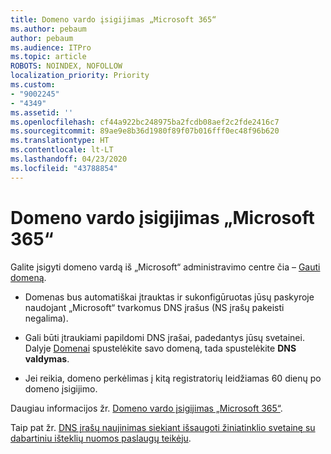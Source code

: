 ```yaml
---
title: Domeno vardo įsigijimas „Microsoft 365“
ms.author: pebaum
author: pebaum
ms.audience: ITPro
ms.topic: article
ROBOTS: NOINDEX, NOFOLLOW
localization_priority: Priority
ms.custom:
- "9002245"
- "4349"
ms.assetid: ''
ms.openlocfilehash: cf44a922bc248975ba2fcdb08aef2c2fde2416c7
ms.sourcegitcommit: 89ae9e8b36d1980f89f07b016fff0ec48f96b620
ms.translationtype: HT
ms.contentlocale: lt-LT
ms.lasthandoff: 04/23/2020
ms.locfileid: "43788854"
---
```

# <a name="buy-a-domain-name-in-microsoft-365"></a>Domeno vardo įsigijimas „Microsoft 365“

Galite įsigyti domeno vardą iš „Microsoft“ administravimo centre čia – [Gauti domeną](https://admin.microsoft.com/Domains/Buy).

- Domenas bus automatiškai įtrauktas ir sukonfigūruotas jūsų paskyroje naudojant „Microsoft“ tvarkomus DNS įrašus (NS įrašų pakeisti negalima).

- Gali būti įtraukiami papildomi DNS įrašai, padedantys jūsų svetainei.  Dalyje [Domenai](https://admin.microsoft.com/AdminPortal/Home#/Domains) spustelėkite savo domeną, tada spustelėkite **DNS valdymas**.

- Jei reikia, domeno perkėlimas į kitą registratorių leidžiamas 60 dienų po domeno įsigijimo.

Daugiau informacijos žr. [Domeno vardo įsigijimas „Microsoft 365“](https://docs.microsoft.com/microsoft-365/admin/get-help-with-domains/buy-a-domain-name?view=o365-worldwide).

Taip pat žr. [DNS įrašų naujinimas siekiant išsaugoti žiniatinklio svetainę su dabartiniu išteklių nuomos paslaugų teikėju](https://docs.microsoft.com/alchemyinsights/update-dns-records-to-keep-your-website-with-your-current-hosting-provider-0).
